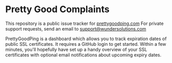 # Pretty Good Complaints

This repository is a public issue tracker for [prettygoodping.com](https://prettygoodping.com) For private support requests, send an email to [support@wundersolutions.com](mailto:support@wundersolutions.com)

PrettyGoodPing is a dashboard which allows you to track expiration dates of public SSL certificates. It requires a GitHub login to get started. Within a few minutes, you'll hopefully have set up a handy overview of your SSL certificates with optional email notifications about upcoming expiry dates.